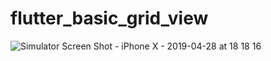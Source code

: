 # flutter_basic_grid_view
![Simulator Screen Shot - iPhone X - 2019-04-28 at 18 18 16](https://user-images.githubusercontent.com/48873155/56864602-03df4500-69e2-11e9-9c45-44ccbb70c7dc.png)
